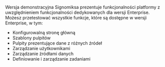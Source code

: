 Wersja demonstracyjna Signomiksa prezentuje funkcjonalności platformy z uwzględnieniem funkcjonalności dedykowanych dla wersji Enterprise. Możesz przetestować wszystkie funkcje, które są dostępne w wersji Enterprise, w tym:
- Konfigurowalną stronę główną
- Szablony pulpitów
- Pulpity prezentujące dane z różnych źródeł
- Zarządzanie użytkownikami
- Zarządzanie źródłami danych
- Definiowanie i zarządzanie zadaniami


